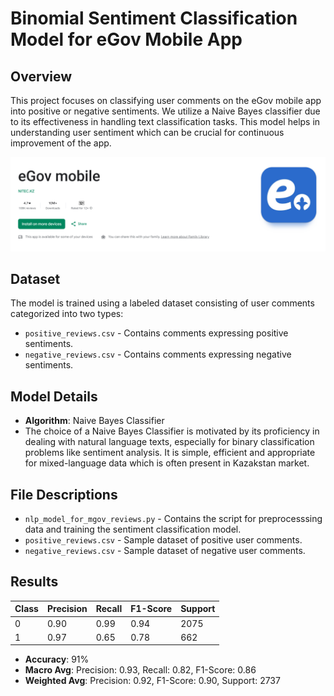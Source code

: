 
# Binomial Sentiment Classification Model for eGov Mobile App

## Overview
This project focuses on classifying user comments on the eGov mobile app into positive or negative sentiments. We utilize a Naive Bayes classifier due to its effectiveness in handling text classification tasks. This model helps in understanding user sentiment which can be crucial for continuous improvement of the app.

![eGov Mobile App](./images/egov_app.png)  

## Dataset
The model is trained using a labeled dataset consisting of user comments categorized into two types:
- `positive_reviews.csv` - Contains comments expressing positive sentiments.
- `negative_reviews.csv` - Contains comments expressing negative sentiments.

## Model Details
- **Algorithm**: Naive Bayes Classifier
- The choice of a Naive Bayes Classifier is motivated by its proficiency in dealing with natural language texts, especially for binary classification problems like sentiment analysis. It is simple, efficient and appropriate for mixed-language data which is often present in Kazakstan market. 

## File Descriptions
- `nlp_model_for_mgov_reviews.py` - Contains the script for preprocesssing data and training the sentiment classification model.
- `positive_reviews.csv` - Sample dataset of positive user comments.
- `negative_reviews.csv` - Sample dataset of negative user comments.

## Results

| Class | Precision | Recall | F1-Score | Support |
|-------|-----------|--------|----------|---------|
| 0     | 0.90      | 0.99   | 0.94     | 2075    |
| 1     | 0.97      | 0.65   | 0.78     | 662     |

- **Accuracy**: 91%
- **Macro Avg**: Precision: 0.93, Recall: 0.82, F1-Score: 0.86
- **Weighted Avg**: Precision: 0.92, F1-Score: 0.90, Support: 2737